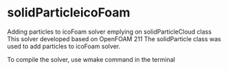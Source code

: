 # solidParticleicoFoam
Adding particles to icoFoam solver emplying on solidParticleCloud class
This solver developed based on OpenFOAM 211 
The solidParticle class was used to add particles to icoFoam solver.

To compile the solver, use wmake command in the terminal



